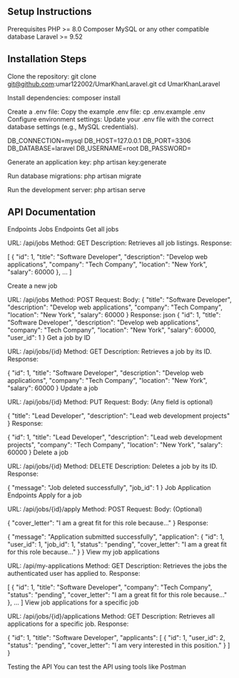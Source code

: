 ## Setup Instructions
Prerequisites
PHP >= 8.0
Composer
MySQL or any other compatible database
Laravel >= 9.52

## Installation Steps

Clone the repository:
git clone git@github.com:umar122002/UmarKhanLaravel.git
cd UmarKhanLaravel

Install dependencies:
composer install

Create a .env file: Copy the example .env file:
cp .env.example .env
Configure environment settings: Update your .env file with the correct database settings (e.g., MySQL credentials).

DB_CONNECTION=mysql
DB_HOST=127.0.0.1
DB_PORT=3306
DB_DATABASE=laravel
DB_USERNAME=root
DB_PASSWORD=


Generate an application key:
php artisan key:generate

Run database migrations:
php artisan migrate

Run the development server:
php artisan serve

## API Documentation

Endpoints
Jobs Endpoints
Get all jobs

URL: /api/jobs
Method: GET
Description: Retrieves all job listings.
Response:

[
  {
    "id": 1,
    "title": "Software Developer",
    "description": "Develop web applications",
    "company": "Tech Company",
    "location": "New York",
    "salary": 60000
  },
  ...
]


Create a new job

URL: /api/jobs
Method: POST
Request:
Body:
{
  "title": "Software Developer",
  "description": "Develop web applications",
  "company": "Tech Company",
  "location": "New York",
  "salary": 60000
}
Response:
json
{
  "id": 1,
  "title": "Software Developer",
  "description": "Develop web applications",
  "company": "Tech Company",
  "location": "New York",
  "salary": 60000,
  "user_id": 1
}
Get a job by ID

URL: /api/jobs/{id}
Method: GET
Description: Retrieves a job by its ID.
Response:

{
  "id": 1,
  "title": "Software Developer",
  "description": "Develop web applications",
  "company": "Tech Company",
  "location": "New York",
  "salary": 60000
}
Update a job

URL: /api/jobs/{id}
Method: PUT
Request:
Body: (Any field is optional)

{
  "title": "Lead Developer",
  "description": "Lead web development projects"
}
Response:

{
  "id": 1,
  "title": "Lead Developer",
  "description": "Lead web development projects",
  "company": "Tech Company",
  "location": "New York",
  "salary": 60000
}
Delete a job

URL: /api/jobs/{id}
Method: DELETE
Description: Deletes a job by its ID.
Response:

{
  "message": "Job deleted successfully",
  "job_id": 1
}
Job Application Endpoints
Apply for a job

URL: /api/jobs/{id}/apply
Method: POST
Request:
Body: (Optional)

{
  "cover_letter": "I am a great fit for this role because..."
}
Response:

{
  "message": "Application submitted successfully",
  "application": {
    "id": 1,
    "user_id": 1,
    "job_id": 1,
    "status": "pending",
    "cover_letter": "I am a great fit for this role because..."
  }
}
View my job applications

URL: /api/my-applications
Method: GET
Description: Retrieves the jobs the authenticated user has applied to.
Response:

[
  {
    "id": 1,
    "title": "Software Developer",
    "company": "Tech Company",
    "status": "pending",
    "cover_letter": "I am a great fit for this role because..."
  },
  ...
]
View job applications for a specific job

URL: /api/jobs/{id}/applications
Method: GET
Description: Retrieves all applications for a specific job.
Response:

{
  "id": 1,
  "title": "Software Developer",
  "applicants": [
    {
      "id": 1,
      "user_id": 2,
      "status": "pending",
      "cover_letter": "I am very interested in this position."
    }
  ]
}

Testing the API
You can test the API using tools like Postman